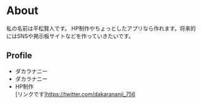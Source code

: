 # About
私の名前は平松賢人です。
HP制作やちょっとしたアプリなら作れます。将来的にはSNSや掲示板サイトなどを作っていきたいです。

## Profile
- ダカラナニー 
- ダカラナニー 
- HP制作  
[リンクです]https://twitter.com/dakarananii_756
